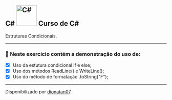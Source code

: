 <h2>
C# <a href="https://upload.wikimedia.org/wikipedia/commons/4/4f/Csharp_Logo.png">
<img src="https://upload.wikimedia.org/wikipedia/commons/4/4f/Csharp_Logo.png" width="64px" height="64px" alt="C#"></a>
Curso de C#
</h2>

<p>Estruturas Condicionais</strong>.
</strong> 

<hr>

<h3>
🛑 Neste exercicio contém a demonstração do uso de:
</h3>

- [x] Uso da estutura condicional if e else;
- [x] Uso dos métodos ReadLine() e WriteLine();
- [x] Uso do método de formatação .toString("F");

-----------------------------------------------

Disponibilizado por [dionatan07](https://www.linkedin.com/in/dionatandeandrade/ "LinkedIn").
